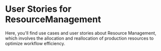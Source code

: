 # User Stories for ResourceManagement
Here, you'll find use cases and user stories about Resource Management, which involves the allocation and reallocation of production resources to optimize workflow efficiency.
